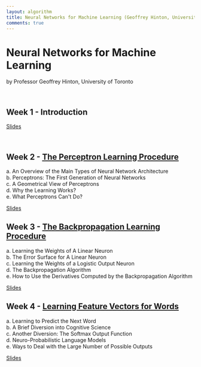 ```yaml
---
layout: algorithm
title: Neural Networks for Machine Learning (Geoffrey Hinton, University of Toronto)
comments: true
---
```


# Neural Networks for Machine Learning
by Professor Geoffrey Hinton, University of Toronto

<br>

## Week 1 - Introduction

[Slides]({{site.baseurl}}/algorithms/machinelearning/nnml/slides/Week1.pdf "Week 1: Introduction")

<br>

## Week 2 - [The Perceptron Learning Procedure]({{site.baseurl}}/algorithms/machinelearning/nnml/week2)<br>
a. An Overview of the Main Types of Neural Network Architecture<br>
b. Perceptrons: The First Generation of Neural Networks<br>
c. A Geometrical View of Perceptrons<br>
d. Why the Learning Works?<br>
e. What Perceptrons Can't Do?<br>

[Slides]({{site.baseurl}}/algorithms/machinelearning/nnml/slides/Week2.pdf "Week 2 Slides")

## Week 3 - [The Backpropagation Learning Procedure]({{site.baseurl}}/algorithms/machinelearning/nnml/week3)<br>

a. Learning the Weights of A Linear Neuron<br>
b. The Error Surface for A Linear Neuron<br>
c. Learning the Weights of a Logistic Output Neuron<br>
d. The Backpropagation Algorithm<br>
e. How to Use the Derivatives Computed by the Backpropagation Algorithm<br>

[Slides]({{site.baseurl}}/algorithms/machinelearning/nnml/slides/Week3.pdf "Week 3 Slides")

## Week 4 - [Learning Feature Vectors for Words]({{site.baseurl}}/algorithms/machinelearning/nnml/week4)<br>

a. Learning to Predict the Next Word<br>
b. A Brief Diversion into Cognitive Science<br>
c. Another Diversion: The Softmax Output Function<br>
d. Neuro-Probabilistic Language Models<br>
e. Ways to Deal with the Large Number of Possible Outputs<br>

[Slides]({{site.baseurl}}/algorithms/machinelearning/nnml/slides/Week4.pdf "Week 4 Slides")



<br><br>
